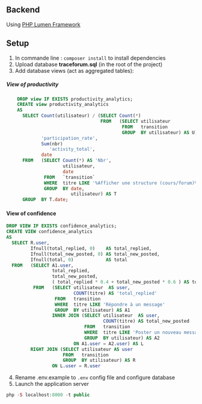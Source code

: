 ## Backend

Using [PHP Lumen Framework](https://lumen.laravel.com/)

## Setup
1. In commande line : ```composer install``` to install dependencies
2. Upload database **traceforum.sql** (in the root of the project)
3. Add database views (act as aggregated tables):

##### View of productivity
```sql
    DROP view IF EXISTS productivity_analytics; 
    CREATE view productivity_analytics 
    AS 
      SELECT Count(utilisateur) / (SELECT Count(*) 
                                   FROM   (SELECT utilisateur 
                                           FROM   transition 
                                           GROUP  BY utilisateur) AS U) AS 
             'participation_rate', 
             Sum(nbr)                                                   AS 
                'activity_total', 
             date 
      FROM   (SELECT Count(*) AS 'Nbr', 
                     utilisateur, 
                     date
              FROM   `transition` 
              WHERE  titre LIKE '%Afficher une structure (cours/forum)%' 
              GROUP  BY date, 
                        utilisateur) AS T 
      GROUP  BY T.date; 

  ```

#### View of confidence
```sql 
DROP VIEW IF EXISTS confidence_analytics; 
CREATE VIEW confidence_analytics 
AS 
  SELECT R.user, 
         Ifnull(total_replied, 0)    AS total_replied, 
         Ifnull(total_new_posted, 0) AS total_new_posted, 
         Ifnull(total, 0)            AS total 
  FROM   (SELECT A1.user, 
                 total_replied, 
                 total_new_posted, 
                 ( total_replied * 0.4 + total_new_posted * 0.6 ) AS total 
          FROM   (SELECT utilisateur  AS user, 
                         COUNT(titre) AS 'total_replied' 
                  FROM   transition 
                  WHERE  titre LIKE 'Répondre à un message' 
                  GROUP  BY utilisateur) AS A1 
                 INNER JOIN (SELECT utilisateur  AS user, 
                                    COUNT(titre) AS total_new_posted 
                             FROM   transition 
                             WHERE  titre LIKE 'Poster un nouveau message' 
                             GROUP  BY utilisateur) AS A2 
                         ON A1.user = A2.user) AS L 
         RIGHT JOIN (SELECT utilisateur AS user 
                     FROM   transition 
                     GROUP  BY utilisateur) AS R 
                 ON L.user = R.user

```

4. Rename .env.example to  `.env` config file and configure database
5. Launch the application server
```php
php -S localhost:8000 -t public
```
